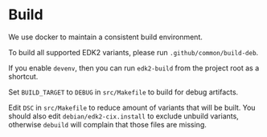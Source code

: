 # Build

We use docker to maintain a consistent build environment.

To build all supported EDK2 variants, please run `.github/common/build-deb`.

If you enable `devenv`, then you can run `edk2-build` from the project root as a shortcut.

Set `BUILD_TARGET` to `DEBUG` in `src/Makefile` to build for debug artifacts.

Edit `DSC` in `src/Makefile` to reduce amount of variants that will be built.
You should also edit `debian/edk2-cix.install` to exclude unbuild variants,
otherwise `debuild` will complain that those files are missing.
